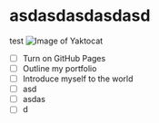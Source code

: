 # asdasdasdasdasd


test
![Image of Yaktocat](https://octodex.github.com/images/yaktocat.png)
- [ ] Turn on GitHub Pages
- [ ] Outline my portfolio
- [ ] Introduce myself to the world
- [ ] asd
- [ ] asdas
- [ ] d
